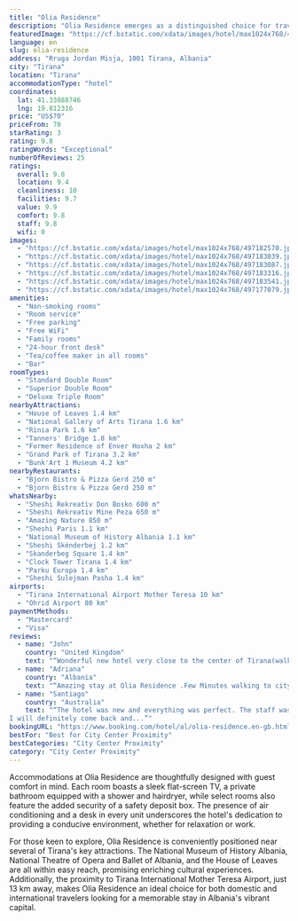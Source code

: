 ```yaml
---
title: "Olia Residence"
description: "Olia Residence emerges as a distinguished choice for travelers seeking a blend of comfort and convenience in the heart of Tirana."
featuredImage: "https://cf.bstatic.com/xdata/images/hotel/max1024x768/497182570.jpg?k=e59872067032267cea10efbf1cc4d089a0d409253bc56fb986c32488a1bff832&o=&hp=1"
language: en
slug: olia-residence
address: "Rruga Jordan Misja, 1001 Tirana, Albania"
city: "Tirana"
location: "Tirana"
accommodationType: "hotel"
coordinates:
  lat: 41.33888746
  lng: 19.812316
price: "US$70"
priceFrom: 70
starRating: 3
rating: 9.8
ratingWords: "Exceptional"
numberOfReviews: 25
ratings:
  overall: 9.8
  location: 9.4
  cleanliness: 10
  facilities: 9.7
  value: 9.9
  comfort: 9.8
  staff: 9.8
  wifi: 0
images:
  - "https://cf.bstatic.com/xdata/images/hotel/max1024x768/497182570.jpg?k=e59872067032267cea10efbf1cc4d089a0d409253bc56fb986c32488a1bff832&o=&hp=1"
  - "https://cf.bstatic.com/xdata/images/hotel/max1024x768/497183039.jpg?k=1a929b238db6261cbab1f9167571c418cd379b26b3020d8d2beaae07621f504a&o=&hp=1"
  - "https://cf.bstatic.com/xdata/images/hotel/max1024x768/497183087.jpg?k=300879e6527b5ca25f8a9e7e299773fea5bf83831df406c52de6cddd0b0b403a&o=&hp=1"
  - "https://cf.bstatic.com/xdata/images/hotel/max1024x768/497183316.jpg?k=239fe4a362c943ce24ea8e4ac63ebc7d79233faaacef2c2a77402338e0ae6996&o=&hp=1"
  - "https://cf.bstatic.com/xdata/images/hotel/max1024x768/497183541.jpg?k=546a43b9a3dd6193fe0a7dfe7128af551a1e6387fd3090a0a3c5717c4537a2e4&o=&hp=1"
  - "https://cf.bstatic.com/xdata/images/hotel/max1024x768/497177079.jpg?k=b633ec00e5b9d3e4ddb7bcfd605daabbaa55ed2f84afbd7ad5c1d6a417bf4db1&o=&hp=1"
amenities:
  - "Non-smoking rooms"
  - "Room service"
  - "Free parking"
  - "Free WiFi"
  - "Family rooms"
  - "24-hour front desk"
  - "Tea/coffee maker in all rooms"
  - "Bar"
roomTypes:
  - "Standard Double Room"
  - "Superior Double Room"
  - "Deluxe Triple Room"
nearbyAttractions:
  - "House of Leaves 1.4 km"
  - "National Gallery of Arts Tirana 1.6 km"
  - "Rinia Park 1.6 km"
  - "Tanners' Bridge 1.8 km"
  - "Former Residence of Enver Hoxha 2 km"
  - "Grand Park of Tirana 3.2 km"
  - "Bunk'Art 1 Museum 4.2 km"
nearbyRestaurants:
  - "Bjorn Bistro & Pizza Gerd 250 m"
  - "Bjorn Bistro & Pizza Gerd 250 m"
whatsNearby:
  - "Sheshi Rekreativ Don Bosko 600 m"
  - "Sheshi Rekreativ Mine Peza 650 m"
  - "Amazing Nature 850 m"
  - "Sheshi Paris 1.1 km"
  - "National Museum of History Albania 1.1 km"
  - "Sheshi Skënderbej 1.2 km"
  - "Skanderbeg Square 1.4 km"
  - "Clock Tower Tirana 1.4 km"
  - "Parku Europa 1.4 km"
  - "Sheshi Sulejman Pasha 1.4 km"
airports:
  - "Tirana International Airport Mother Teresa 10 km"
  - "Ohrid Airport 80 km"
paymentMethods:
  - "Mastercard"
  - "Visa"
reviews:
  - name: "John"
    country: "United Kingdom"
    text: "“Wonderful new hotel very close to the center of Tirana(walking distance).We barely could get out of bed as the mattress was super comfy and it was so quiet .Would def recommend to everyone going to Tirana”"
  - name: "Adriana"
    country: "Albania"
    text: "“Amazing stay at Olia Residence .Few Minutes walking to city center ,very clean place and the staff was ready to help you anytime you needed sth .Would def recommend and it and go back .10/10 experience”"
  - name: "Santiago"
    country: "Australia"
    text: "“The hotel was new and everything was perfect. The staff was great and everyone were very helpful. In my opinion this is one of the best hotels i have ever stayed. In this hotel i have the best sleep of my life.
I will definitely come back and...”"
bookingURL: "https://www.booking.com/hotel/al/olia-residence.en-gb.html?aid=8035640"
bestFor: "Best for City Center Proximity"
bestCategories: "City Center Proximity"
category: "City Center Proximity"
---
```


Accommodations at Olia Residence are thoughtfully designed with guest comfort in mind. Each room boasts a sleek flat-screen TV, a private bathroom equipped with a shower and hairdryer, while select rooms also feature the added security of a safety deposit box. The presence of air conditioning and a desk in every unit underscores the hotel's dedication to providing a conducive environment, whether for relaxation or work.

For those keen to explore, Olia Residence is conveniently positioned near several of Tirana's key attractions. The National Museum of History Albania, National Theatre of Opera and Ballet of Albania, and the House of Leaves are all within easy reach, promising enriching cultural experiences. Additionally, the proximity to Tirana International Mother Teresa Airport, just 13 km away, makes Olia Residence an ideal choice for both domestic and international travelers looking for a memorable stay in Albania's vibrant capital.